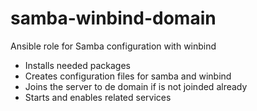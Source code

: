# samba-winbind-domain

Ansible role for Samba configuration with winbind

- Installs needed packages
- Creates configuration files for samba and winbind
- Joins the server to de domain if is not joinded already
- Starts and enables related services
